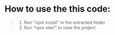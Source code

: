 # How to use the this code:

> 1) Run "npm install" in the extracted folder
> 2) Run "npm start" to view the project
